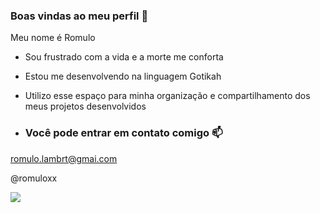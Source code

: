 ### Boas vindas ao meu perfil 🖤
Meu nome é Romulo

- Sou frustrado com a vida e a morte me conforta
- Estou me desenvolvendo na linguagem Gotikah
- Utilizo esse espaço para minha organização e compartilhamento dos meus projetos desenvolvidos

- ### Você pode entrar em contato comigo 📫

romulo.lambrt@gmai.com

@romuloxx

![](https://media1.tenor.com/m/9TpKOcZd3osAAAAC/pazuzu-exorcist.gif)

